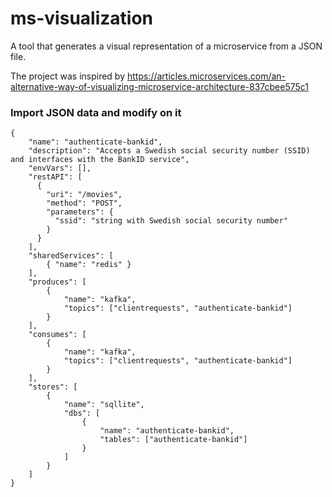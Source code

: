 # ms-visualization
A tool that generates a visual representation of a microservice from a JSON file.

The project was inspired by https://articles.microservices.com/an-alternative-way-of-visualizing-microservice-architecture-837cbee575c1

### Import JSON data and modify on it
```
{
    "name": "authenticate-bankid",
    "description": "Accepts a Swedish social security number (SSID) and interfaces with the BankID service",
    "envVars": [],
    "restAPI": [
      {
        "uri": "/movies",
        "method": "POST",
        "parameters": {
          "ssid": "string with Swedish social security number"
        }
      }
    ],
    "sharedServices": [
        { "name": "redis" }
    ],
    "produces": [
        {
            "name": "kafka",
            "topics": ["clientrequests", "authenticate-bankid"]
        }
    ],
    "consumes": [
        {
            "name": "kafka",
            "topics": ["clientrequests", "authenticate-bankid"]
        }
    ],
    "stores": [
        {
            "name": "sqllite",
            "dbs": [
                {
                    "name": "authenticate-bankid",
                    "tables": ["authenticate-bankid"]
                }
            ]
        }
    ]
}
``` 
